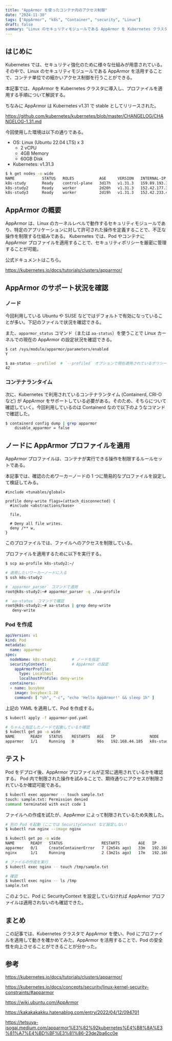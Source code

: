 ```yaml
---
title: "AppArmor を使ったコンテナ内のアクセス制御"
date: "2024-11-30"
tags: ["AppArmor", "k8s", "Container", "security", "Linux"]
draft: false
summary: "Linux のセキュリティモジュールである AppArmor を Kubernetes クラスタに導入する手順についての備忘録"
---
```


## はじめに

Kubernetes では、セキュリティ強化のために様々な仕組みが用意されている。その中で、Linux のセキュリティモジュールである AppArmor を活用することで、コンテナ単位での細かいアクセス制御を行うことができる。

本記事では、AppArmor を Kubernetes クラスタに導入し、プロファイルを適用する手順について解説する。

ちなみに AppArmor は Kubernetes v1.31 で stable としてリリースされた。

https://github.com/kubernetes/kubernetes/blob/master/CHANGELOG/CHANGELOG-1.31.md

今回使用した環境は以下の通りである。

- OS: Linux (Ubuntu 22.04 LTS) x 3
  - 2 vCPU
  - 4GB Memory
  - 60GB Disk
- Kubernetes: v1.31.3

```sh
$ k get nodes -o wide
NAME            STATUS   ROLES           AGE     VERSION   INTERNAL-IP      EXTERNAL-IP   OS-IMAGE             KERNEL-VERSION       CONTAINER-RUNTIME
k8s-study       Ready    control-plane   3d17h   v1.31.3   159.89.193.134   <none>        Ubuntu 22.04.4 LTS   5.15.0-113-generic   containerd://1.7.24
k8s-study2      Ready    worker          2d20h   v1.31.3   152.42.177.36    <none>        Ubuntu 22.04.4 LTS   5.15.0-113-generic   containerd://1.7.24
k8s-study3      Ready    worker          2d19h   v1.31.3   152.42.233.44    <none>        Ubuntu 22.04.4 LTS   5.15.0-113-generic   containerd://1.7.24
```

## AppArmor の概要

AppArmor は、Linux のカーネルレベルで動作するセキュリティモジュールであり、特定のアプリケーションに対して許可された操作を定義することで、不正な操作を制限する仕組みである。
Kubernetes では、Pod やコンテナに AppArmor プロファイルを適用することで、セキュリティポリシーを厳密に管理することが可能。

公式ドキュメントはこちら。

https://kubernetes.io/docs/tutorials/clusters/apparmor/

## AppArmor のサポート状況を確認

### ノード

今回利用している Ubuntu や SUSE などではデフォルトで有効になっていることが多い。下記のファイルで状況を確認できる。

また、`apparmor_status` コマンド（または `aa-status`）を使うことで Linux カーネルでの現在の AppArmor の設定状況を確認できる。

```sh
$ cat /sys/module/apparmor/parameters/enabled
Y

$ aa-status --profiled  # `--profiled` オプションで現在適用されているポリシーの数を表示
42
```

### コンテナランタイム

次に、Kubernetes で利用されているコンテナランタイム (Containerd, CRI-O など) が AppArmor をサポートしている必要がある。そのため、そちらについて確認していく。今回利用しているのは Containerd なので以下のようなコマンドで確認した。

```sh
$ containerd config dump | grep apparmor
    disable_apparmor = false
```

## ノードに AppArmor プロファイルを適用

AppArmor プロファイルは、コンテナが実行できる操作を制限するルールセットである。

本記事では、確認のためワーカーノードの 1 つに簡易的なプロファイルを設定して検証してみる。

```text:~/aa-profile
#include <tunables/global>

profile deny-write flags=(attach_disconnected) {
  #include <abstractions/base>

  file,

  # Deny all file writes.
  deny /** w,
}
```

このプロファイルでは、ファイルへのアクセスを制限している。

プロファイルを適用するために以下を実行する。

```sh
$ scp aa-profile k8s-study2:~/

# 適用したいワーカーノードに入る
$ ssh k8s-study2

# `apparmor_parser` コマンドで適用
root@k8s-study2:~# apparmor_parser -q ./aa-profile

# `aa-status` コマンドで確認
root@k8s-study2:~# aa-status | grep deny-write
   deny-write
```

### Pod を作成

```yaml:apparmor-pod.yaml
apiVersion: v1
kind: Pod
metadata:
  name: apparmor
spec:
  nodeName: k8s-study2       # ノードを指定
  securityContext:           # AppArmor の設定
    appArmorProfile:
      type: Localhost
      localhostProfile: deny-write
  containers:
  - name: busybox
    image: busybox:1.28
    command: [ "sh", "-c", "echo 'Hello AppArmor!' && sleep 1h" ]
```

上記の YAML を適用して、Pod を作成する。

```sh
$ kubectl apply -f apparmor-pod.yaml

# ちゃんと指定したノードで起動しているか確認
$ kubectl get po -o wide
NAME       READY   STATUS    RESTARTS   AGE   IP               NODE            NOMINATED NODE   READINESS GATES
apparmor   1/1     Running   0          96s   192.168.44.185   k8s-study2   <none>           <none>
```

## テスト

Pod をデプロイ後、AppArmor プロファイルが正常に適用されているかを確認する。
Pod 内で制限された操作を試みることで、期待通りにアクセスが制限されているか確認可能である。

```sh
$ kubectl exec apparmor -- touch sample.txt
touch: sample.txt: Permission denied
command terminated with exit code 1
```

ファイルへの作成を試たが、AppArmor によって制限されているため失敗した。

```sh
# 別の Pod を起動（ここでは SecurityContext など設定しない）
$ kubectl run nginx --image nginx

$ kubectl get po -o wide
NAME       READY   STATUS                 RESTARTS        AGE   IP               NODE            NOMINATED NODE   READINESS GATES
apparmor   0/1     CreateContainerError   7 (2m54s ago)   33m   192.168.44.133   k8s-study2   <none>           <none>
nginx      1/1     Running                2 (3m21s ago)   17m   192.168.44.130   k8s-study2   <none>           <none>

# ファイルの作成を実行
$ kubectl exec nginx -- touch /tmp/sample.txt

# 確認
$ kubectl exec nginx -- ls /tmp
sample.txt
```

このように、Pod に SecurityContext を設定していなければ AppArmor プロファイルは適用されないのも確認できた。

## まとめ

この記事では、Kubernetes クラスタで AppArmor を使い、Pod にプロファイルを適用して動きを確かめてみた。AppArmor を活用することで、Pod の安全性を向上させることができることが分かった。

## 参考

https://kubernetes.io/docs/tutorials/clusters/apparmor/

https://kubernetes.io/docs/concepts/security/linux-kernel-security-constraints/#apparmor

https://wiki.ubuntu.com/AppArmor

https://kakakakakku.hatenablog.com/entry/2022/04/12/094701

https://tetsuya-isogai.medium.com/apparmor%E3%82%92kubernetes%E4%B8%8A%E3%81%A7%E4%BD%BF%E3%81%86-23de2ba6cc0e
